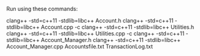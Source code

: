 Run using these commands:

clang++ -std=c++11 -stdlib=libc++ Account.h
clang++ -std=c++11 -stdlib=libc++ Account.cpp -c
clang++ -std=c++11 -stdlib=libc++ Utilities.h
clang++ -std=c++11 -stdlib=libc++ Utilities.cpp -c
clang++ -std=c++11 -stdlib=libc++ Account_Manager.h
clang++ -std=c++11 -stdlib=libc++ Account_Manager.cpp Accountsfile.txt TransactionLog.txt
